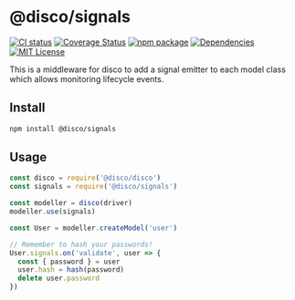 # @disco/signals

[![CI status](https://github.com/discorm/signals/workflows/ci/badge.svg)](https://github.com/discorm/signals/actions?query=workflow%3Aci+branch%3Amaster)
[![Coverage Status](https://coveralls.io/repos/discorm/signals/badge.png)](https://coveralls.io/r/discorm/signals)
[![npm package](https://img.shields.io/npm/v/@disco/signals)](https://npmjs.com/package/@disco/signals)
[![Dependencies](https://img.shields.io/david/discorm/signals)](https://david-dm.org/discorm/signals)
[![MIT License](https://img.shields.io/npm/l/@disco/signals)](./LICENSE)


This is a middleware for disco to add a signal emitter to
each model class which allows monitoring lifecycle events.

## Install

```sh
npm install @disco/signals
```

## Usage

```js
const disco = require('@disco/disco')
const signals = require('@disco/signals')

const modeller = disco(driver)
modeller.use(signals)

const User = modeller.createModel('user')

// Remember to hash your passwords!
User.signals.on('validate', user => {
  const { password } = user
  user.hash = hash(password)
  delete user.password
})
```
